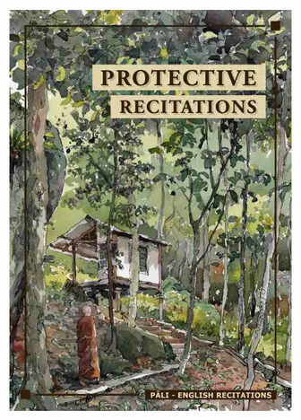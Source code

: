 <div class="titlepage-cover">

![Protective Recitations](./protective-recitations-resize.jpg)

</div>
